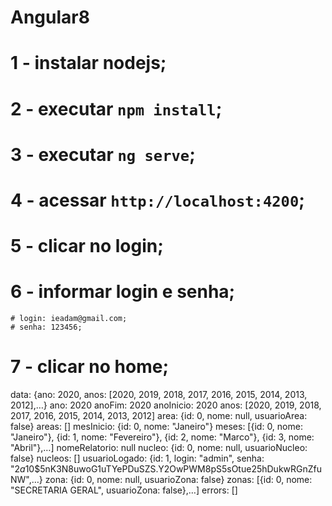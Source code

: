 # Angular8
# 1 - instalar nodejs;
# 2 - executar `npm install`;
# 3 - executar `ng serve`;
# 4 - acessar `http://localhost:4200`;
# 5 - clicar no login;
# 6 - informar login e senha;
    # login: ieadam@gmail.com;
    # senha: 123456;
# 7 - clicar no home;


data: {ano: 2020, anos: [2020, 2019, 2018, 2017, 2016, 2015, 2014, 2013, 2012],…}
ano: 2020
anoFim: 2020
anoInicio: 2020
anos: [2020, 2019, 2018, 2017, 2016, 2015, 2014, 2013, 2012]
area: {id: 0, nome: null, usuarioArea: false}
areas: []
mesInicio: {id: 0, nome: "Janeiro"}
meses: [{id: 0, nome: "Janeiro"}, {id: 1, nome: "Fevereiro"}, {id: 2, nome: "Marco"}, {id: 3, nome: "Abril"},…]
nomeRelatorio: null
nucleo: {id: 0, nome: null, usuarioNucleo: false}
nucleos: []
usuarioLogado: {id: 1, login: "admin", senha: "$2a$10$5nK3N8uwoG1uTYePDuSZS.Y2OwPWM8pS5sOtue25hDukwRGnZfuNW",…}
zona: {id: 0, nome: null, usuarioZona: false}
zonas: [{id: 0, nome: "SECRETARIA GERAL", usuarioZona: false},…]
errors: []

